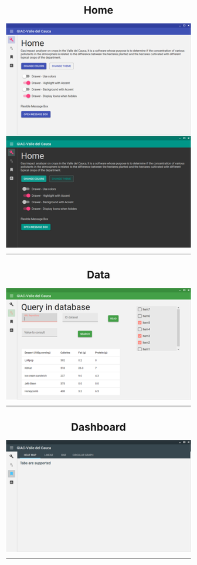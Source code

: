 <h1 align="center">Home</h1>

![Overview](Overview/Home1.PNG?raw=true)
![Overview](Overview/Home2.PNG?raw=true)

*******************************************************************************************************************************

<h1 align="center">Data</h1>

![Overview](Overview/Data.PNG?raw=true)

*******************************************************************************************************************************

<h1 align="center">Dashboard</h1>

![Overview](Overview/TabDasboard.PNG?raw=true)

*******************************************************************************************************************************
